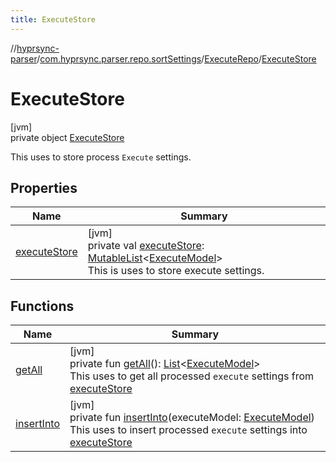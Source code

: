 ```yaml
---
title: ExecuteStore
---
```

//[hyprsync-parser](../../../../index.html)/[com.hyprsync.parser.repo.sortSettings](../../index.html)/[ExecuteRepo](../index.html)/[ExecuteStore](index.html)



# ExecuteStore



[jvm]\
private object [ExecuteStore](index.html)

This uses to store process `Execute` settings.



## Properties


| Name | Summary |
|---|---|
| [executeStore](execute-store.html) | [jvm]<br>private val [executeStore](execute-store.html): [MutableList](https://kotlinlang.org/api/core/kotlin-stdlib/kotlin.collections/-mutable-list/index.html)&lt;[ExecuteModel](../../../com.hyprsync.parser.models/-execute-model/index.html)&gt;<br>This is uses to store execute settings. |


## Functions


| Name | Summary |
|---|---|
| [getAll](get-all.html) | [jvm]<br>private fun [getAll](get-all.html)(): [List](https://kotlinlang.org/api/core/kotlin-stdlib/kotlin.collections/-list/index.html)&lt;[ExecuteModel](../../../com.hyprsync.parser.models/-execute-model/index.html)&gt;<br>This uses to get all processed `execute` settings from [executeStore](execute-store.html) |
| [insertInto](insert-into.html) | [jvm]<br>private fun [insertInto](insert-into.html)(executeModel: [ExecuteModel](../../../com.hyprsync.parser.models/-execute-model/index.html))<br>This uses to insert processed `execute` settings into [executeStore](execute-store.html) |
